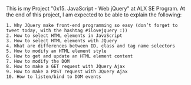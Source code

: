 This is my Project "0x15. JavaScript - Web jQuery" at ALX SE Program.
At the end of this project, I am expected to be able to explain the following:

	1. Why JQuery make front-end programming so easy (don’t forget to tweet today, with the hashtag #ilovejquery :))
	2. How to select HTML elements in JavaScript
	3. How to select HTML elements with JQuery
	4. What are differences between ID, class and tag name selectors
	5. How to modify an HTML element style
	6. How to get and update an HTML element content
	7. How to modify the DOM
	8. How to make a GET request with JQuery Ajax
	9. How to make a POST request with JQuery Ajax
	10. How to listen/bind to DOM events
